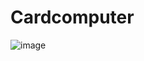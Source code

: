 # Cardcomputer

![image](https://github.com/user-attachments/assets/7e4b09e6-3393-436d-9ef8-34ef88ad9f5a)

